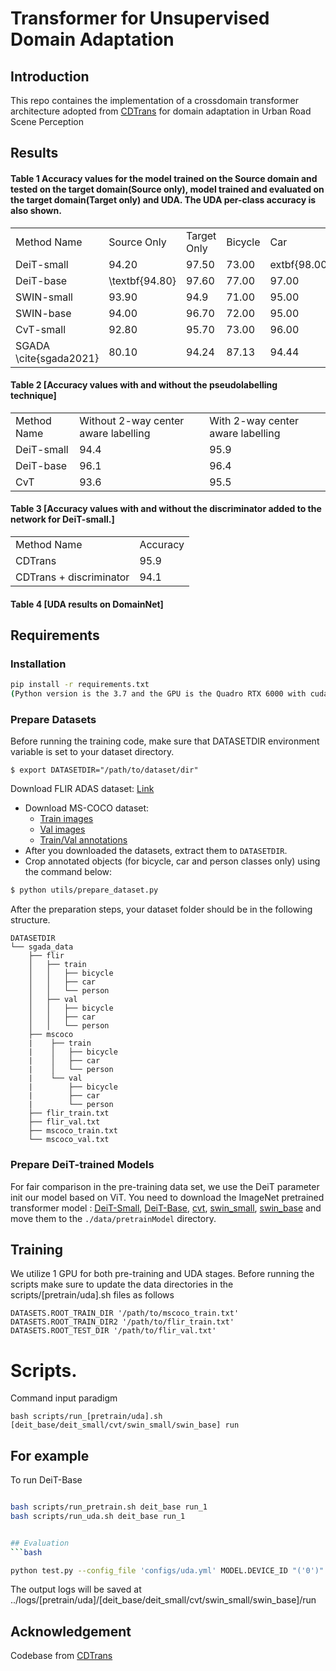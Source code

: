 # Transformer for Unsupervised Domain Adaptation

## Introduction
This repo containes the implementation of a crossdomain transformer architecture adopted from [CDTrans](https://github.com/CDTrans/CDTrans.git) for domain adaptation in Urban Road Scene Perception

## Results
#### Table 1 Accuracy values for the model trained on the Source domain and tested on the target domain(Source only), model trained and evaluated on the target domain(Target only) and UDA. The UDA per-class accuracy is also shown.
<table>
    <tr>
        <td>Method Name</td>
        <td>Source Only</td>
        <td>Target Only</td>
        <td>Bicycle</td>
        <td>Car</td>
        <td>Person</td>
        <td>UDA</td>
    </tr>
    <tr>
        <td>DeiT-small</td>
        <td>94.20</td>
        <td>97.50</td>
        <td>73.00</td>
        <td>extbf{98.00}</td>
        <td>95.00</td>
        <td>95.90</td>
    </tr>
    <tr>
        <td>DeiT-base</td>
        <td>\textbf{94.80}</td>
        <td>97.60</td>
        <td>77.00</td>
        <td>97.00</td>
        <td>97.00</td>
        <td>\textbf{96.40}</td>
    </tr>
    <tr>
        <td>SWIN-small</td>
        <td>93.90</td>
        <td>94.9</td>
        <td>71.00</td>
        <td>95.00</td>
        <td>93.00</td>
        <td>94.10</td>
    </tr>
    <tr>
        <td>SWIN-base</td>
        <td>94.00</td>
        <td>96.70</td>
        <td>72.00</td>
        <td>95.00</td>
        <td>94.00</td>
        <td>94.90</td>
    </tr>
    <tr>
        <td>CvT-small</td>
        <td>92.80</td>
        <td>95.70</td>
        <td>73.00</td>
        <td>96.00</td>
        <td>96.00</td>
        <td>95.50</td>
    </tr>
    <tr>
        <td>SGADA \cite{sgada2021}</td>
        <td>80.10</td>
        <td>94.24</td>
        <td>87.13</td>
        <td>94.44</td>
        <td>92.03</td>
        <td>91.20</td>
    </tr>
</table>

#### Table 2 [Accuracy values with and without the pseudolabelling technique]
<table>
    <tr>
        <td>Method Name</td>
        <td>Without 2-way center aware labelling</td>
        <td>With 2-way center aware labelling</td>
    </tr>
    <tr>
        <td>DeiT-small</td>
        <td>94.4</td>
        <td>95.9</td>
    </tr>
    <tr>
        <td>DeiT-base</td>
        <td>96.1</td>
        <td>96.4</td>
    </tr>
    <tr>
        <td>CvT</td>
        <td>93.6</td>
        <td>95.5</td>
    </tr>
</table>

#### Table 3 [Accuracy values with and without the discriminator added to the network for DeiT-small.]
<table>
    <tr>
        <td>Method Name</td>
        <td>Accuracy</td>
    </tr>
    <tr>
        <td>CDTrans</td>
        <td>95.9</td>
    </tr>
    <tr>
        <td>CDTrans + discriminator</td>
        <td>94.1</td>
    </tr>
</table>

#### Table 4 [UDA results on DomainNet]

## Requirements
### Installation
```bash
pip install -r requirements.txt
(Python version is the 3.7 and the GPU is the Quadro RTX 6000 with cuda 12.0, cudatoolkit 12.0)
```
### Prepare Datasets
Before running the training code, make sure that DATASETDIR environment variable is set to your dataset directory.
```
$ export DATASETDIR="/path/to/dataset/dir"
```

Download FLIR ADAS dataset: [Link](https://www.flir.eu/oem/adas/adas-dataset-form/)
- Download MS-COCO dataset: 
  - [Train images](http://images.cocodataset.org/zips/train2017.zip) 
  - [Val images](http://images.cocodataset.org/zips/val2017.zip) 
  - [Train/Val annotations](http://images.cocodataset.org/annotations/annotations_trainval2017.zip)
- After you downloaded the datasets, extract them to `DATASETDIR`.
- Crop annotated objects (for bicycle, car and person classes only) using the command below:
```bash
$ python utils/prepare_dataset.py
```
After the preparation steps, your dataset folder should be in the following structure.
```
DATASETDIR
└── sgada_data
    ├── flir
    │   ├── train
    │   │   ├── bicycle
    │   │   ├── car
    │   │   └── person
    │   ├── val
    │   │   ├── bicycle
    │   │   ├── car
    │   │   └── person
    ├── mscoco
    |    ├── train
    |    │   ├── bicycle
    |    │   ├── car
    |    │   └── person
    |    └── val
    |        ├── bicycle
    |        ├── car
    |        └── person
	├── flir_train.txt
	├── flir_val.txt
	├── mscoco_train.txt
	└── mscoco_val.txt
```
### Prepare DeiT-trained Models
For fair comparison in the pre-training data set, we use the DeiT parameter init our model based on ViT. 
You need to download the ImageNet pretrained transformer model : [DeiT-Small](https://dl.fbaipublicfiles.com/deit/deit_small_distilled_patch16_224-649709d9.pth), [DeiT-Base](https://dl.fbaipublicfiles.com/deit/deit_base_distilled_patch16_224-df68dfff.pth), [cvt](https://1drv.ms/u/s!AhIXJn_J-blW9RzF3rMW7SsLHa8h?e=blQ0Al), [swin_small](https://github.com/SwinTransformer/storage/releases/download/v1.0.8/swin_small_patch4_window7_224_22k.pth), [swin_base](https://github.com/SwinTransformer/storage/releases/download/v1.0.0/swin_base_patch4_window7_224_22k.pth) and move them to the `./data/pretrainModel` directory.

## Training
We utilize 1 GPU for both pre-training and UDA stages.
Before running the scripts make sure to update the data directories in the scripts/[pretrain/uda].sh files as follows
```
DATASETS.ROOT_TRAIN_DIR '/path/to/mscoco_train.txt' 
DATASETS.ROOT_TRAIN_DIR2 '/path/to/flir_train.txt' 
DATASETS.ROOT_TEST_DIR '/path/to/flir_val.txt'
```

# Scripts.
Command input paradigm

`bash scripts/run_[pretrain/uda].sh [deit_base/deit_small/cvt/swin_small/swin_base] run`

## For example
To run DeiT-Base
```bash

bash scripts/run_pretrain.sh deit_base run_1
bash scripts/run_uda.sh deit_base run_1


## Evaluation
```bash

python test.py --config_file 'configs/uda.yml' MODEL.DEVICE_ID "('0')" TEST.WEIGHT "('../logs/uda/deit_base/run_1/transformer_best_model.pth')" DATASETS.NAMES 'cocoflir' DATASETS.NAMES2 'cocoflir' OUTPUT_DIR '../logs/uda/deit_base/test/' DATASETS.ROOT_TRAIN_DIR '/path/to/mscoco_train.txt' DATASETS.ROOT_TRAIN_DIR2 '/path/to/flir_train.txt' DATASETS.ROOT_TEST_DIR '/path/to/flir_val.txt'  
```
The output logs will be saved at ../logs/[pretrain/uda]/[deit_base/deit_small/cvt/swin_small/swin_base]/run

## Acknowledgement

Codebase from [CDTrans](https://github.com/CDTrans/CDTrans.git)


